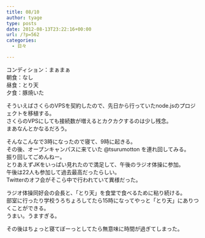 ```yaml
---
title: 08/10
author: tyage
type: posts
date: 2012-08-13T23:22:16+00:00
url: /?p=562
categories:
  - 日々

---
```

<p>コンディション：まぁまぁ<br />
朝食：なし<br />
昼食：とり天<br />
夕食：豚焼いた</p>
<p>そういえばさくらのVPSを契約したので、先日から行っていたnode.jsのプロジェクトを移植する。<br />
さくらのVPSにしても接続数が増えるとカクカクするのは少し残念。<br />
まあなんとかなるだろう。</p>
<p>そんなこんなで3時になったので寝て、9時に起きる。<br />
その後、オープンキャンパスに来ていた @tsurumotton を連れ回してみる。<br />
振り回してごめんねー。<br />
とりあえずJKをいっぱい見れたので満足して、午後のラジオ体操に参加。<br />
午後は22人も参加して過去最高だったらしい。<br />
Twitterのオフ会がそこら中で行われていて異様だった。</p>
<p>ラジオ体操同好会の会長と、「とり天」を食堂で食べるために粘り続ける。<br />
部室に行ったり学校うろちょろしてたら15時になってやっと「とり天」にありつくことができる。<br />
うまい。うますぎる。</p>
<p>その後はちょっと寝てぼーっとしてたら無意味に時間が過ぎてしまった。</p>
<p><img src="http://img.viame-cdn.com/photos/5ff816e0-c4e6-012f-9002-1231391736f8/r600x600.jpg" alt="" /></p>
